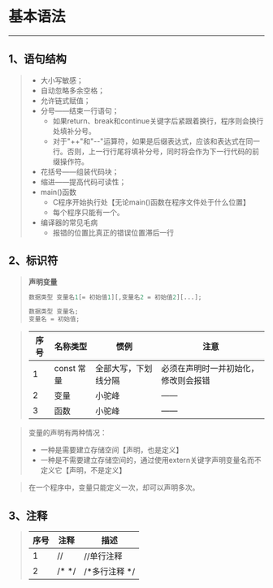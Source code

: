 # 基本语法
***
## 1、语句结构
> * 大小写敏感；
> * 自动忽略多余空格；
> * 允许链式赋值；
> * 分号——结束一行语句；
>     * 如果return、break和continue关键字后紧跟着换行，程序则会换行处填补分号。  
>     * 对于"++"和"--"运算符，如果是后缀表达式，应该和表达式在同一行。否则，上一行行尾将填补分号，同时将会作为下一行代码的前缀操作符。
> * 花括号——组装代码块；
> * 缩进——提高代码可读性；
> * main()函数
>     * C程序开始执行处【无论main()函数在程序文件处于什么位置】
>     * 每个程序只能有一个。
> * 编译器的常见毛病  
>     * 报错的位置比真正的错误位置滞后一行


## 2、标识符
> **声明变量**
> ```C
> 数据类型 变量名1[= 初始值1][,变量名2 = 初始值2][...];
> ```
> 
> ```C
> 数据类型 变量名;
> 变量名 = 初始值;
> ```


> | 序号 | 名称类型 | 惯例 | 注意 |
> | ---|---|---|---|
> | 1| const 常量 | 全部大写，下划线分隔 | 必须在声明时一并初始化，修改则会报错|
> |2 | 变量 | 小驼峰 |—— |
> | 3| 函数| 小驼峰 |—— |

> 变量的声明有两种情况：
> * 一种是需要建立存储空间【声明，也是定义】
> * 一种是不需要建立存储空间的，通过使用extern关键字声明变量名而不定义它【声明，不是定义】

> 在一个程序中，变量只能定义一次，却可以声明多次。


## 3、注释

> | 序号 |注释  |描述  |
> | --- | --- | --- |
> |1  | // | //单行注释 |
> | 2 | /* */    |  /*多行注释 */  |

